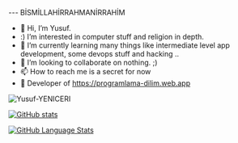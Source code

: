--- BİSMİLLAHİRRAHMANİRRAHİM
- 👋 Hi, I’m Yusuf.
- :) I’m interested in computer stuff and religion in depth.
- 🌱 I’m currently learning many things like intermediate level app development, some devops stuff and hacking ..
- 💞️ I’m looking to collaborate on nothing. ;)
- 📫 How to reach me is a secret for now
- 🚀 Developer of https://programlama-dilim.web.app


<img src="https://komarev.com/ghpvc/?username=Yusuf-YENICERI&label=Profile%20views&color=0e75b6&style=flat" alt="Yusuf-YENICERI" />


[![GitHub stats](https://github-readme-stats.vercel.app/api?username=Yusuf-YENICERI&include_all_commits=true&show_icons=true&theme=merko)](https://github.com/Yusuf-YENICERI/github-readme-stats)


[![GitHub Language Stats](https://github-readme-stats.vercel.app/api/top-langs/?username=Yusuf-YENICERI&theme=merko)]()

<!---
Yusuf-YENICERI/Yusuf-YENICERI is a ✨ special ✨ repository because its `README.md` (this file) appears on your GitHub profile.
You can click the Preview link to take a look at your changes.
--->
